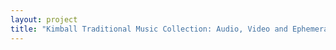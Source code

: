 ```yaml
--- 
layout: project 
title: "Kimball Traditional Music Collection: Audio, Video and Ephemera from Rural New York State to the World" 
---
```



